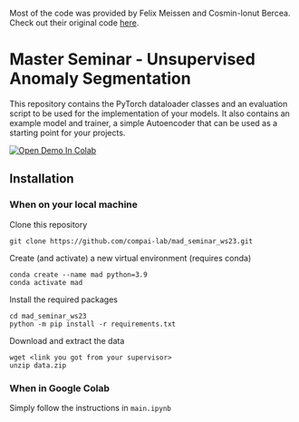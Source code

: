 Most of the code was provided by Felix Meissen and Cosmin-Ionut Bercea. Check out their original code [here](https://github.com/compai-lab/mad_seminar_s23/tree/main).

# Master Seminar - Unsupervised Anomaly Segmentation

This repository contains the PyTorch dataloader classes and an evaluation script
to be used for the implementation of your models.
It also contains an example model and trainer, a simple Autoencoder that can be
used as a starting point for your projects.

[![Open Demo In Colab](https://colab.research.google.com/assets/colab-badge.svg)](https://colab.research.google.com/github/compai-lab/mad_seminar_s23/blob/main/main.ipynb)

## Installation

### When on your local machine

Clone this repository
```shell
git clone https://github.com/compai-lab/mad_seminar_ws23.git
```

Create (and activate) a new virtual environment (requires conda)
```shell
conda create --name mad python=3.9
conda activate mad
```

Install the required packages
```shell
cd mad_seminar_ws23
python -m pip install -r requirements.txt
```

Download and extract the data
```shell
wget <link you got from your supervisor>
unzip data.zip
```

### When in Google Colab

Simply follow the instructions in `main.ipynb`
